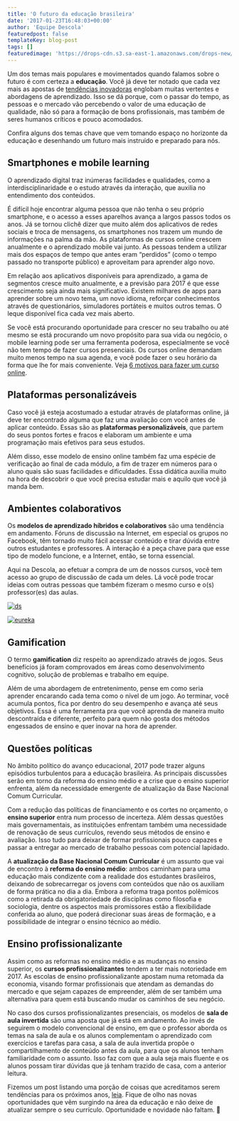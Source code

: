 ```yaml
---
title: 'O futuro da educação brasileira'
date: '2017-01-23T16:48:03+00:00'
author: 'Equipe Descola'
featuredpost: false
templateKey: blog-post
tags: []
featuredimage: 'https://drops-cdn.s3.sa-east-1.amazonaws.com/drops-new/wp-content/uploads/2017/01/12193043/educacao-150x150.png'
---
```

Um dos temas mais populares e movimentados quando falamos sobre o futuro é com certeza a **educação**. Você já deve ter notado que cada vez mais as apostas de [tendências inovadoras](https://descola.org/drops/tendencias-de-inovacao-para-2017/) englobam muitas vertentes e abordagens de aprendizado. Isso se dá porque, com o passar do tempo, as pessoas e o mercado vão percebendo o valor de uma educação de qualidade, não só para a formação de bons profissionais, mas também de seres humanos críticos e pouco acomodados.

Confira alguns dos temas chave que vem tomando espaço no horizonte da educação e desenhando um futuro mais instruído e preparado para nós.

Smartphones e mobile learning
-----------------------------

O aprendizado digital traz inúmeras facilidades e qualidades, como a interdisciplinaridade e o estudo através da interação, que auxilia no entendimento dos conteúdos.

É difícil hoje encontrar alguma pessoa que não tenha o seu próprio smartphone, e o acesso a esses aparelhos avança a largos passos todos os anos. Já se tornou clichê dizer que muito além dos aplicativos de redes sociais e troca de mensagens, os smartphones nos trazem um mundo de informações na palma da mão. As plataformas de cursos online crescem anualmente e o aprendizado mobile vai junto. As pessoas tendem a utilizar mais dos espaços de tempo que antes eram “perdidos” (como o tempo passado no transporte público) e aproveitam para aprender algo novo.

Em relação aos aplicativos disponíveis para aprendizado, a gama de segmentos cresce muito anualmente, e a previsão para 2017 é que esse crescimento seja ainda mais significativo. Existem milhares de apps para aprender sobre um novo tema, um novo idioma, reforçar conhecimentos através de questionários, simuladores portáteis e muitos outros temas. O leque disponível fica cada vez mais aberto.

Se você está procurando oportunidade para crescer no seu trabalho ou até mesmo se está procurando um novo propósito para sua vida ou negócio, o mobile learning pode ser uma ferramenta poderosa, especialmente se você não tem tempo de fazer cursos presenciais. Os cursos online demandam muito menos tempo na sua agenda, e você pode fazer o seu horário da forma que lhe for mais conveniente. Veja [6 motivos para fazer um curso online](https://descola.org/drops/6-motivos-para-fazer-um-curso-online-hoje/).

Plataformas personalizáveis
---------------------------

Caso você já esteja acostumado a estudar através de plataformas online, já deve ter encontrado alguma que faz uma avaliação com você antes de aplicar conteúdo. Essas são as **plataformas personalizáveis**, que partem do seus pontos fortes e fracos e elaboram um ambiente e uma programação mais efetivos para seus estudos.

Além disso, esse modelo de ensino online também faz uma espécie de verificação ao final de cada módulo, a fim de trazer em números para o aluno quais são suas facilidades e dificuldades. Essa didática auxilia muito na hora de descobrir o que você precisa estudar mais e aquilo que você já manda bem.

Ambientes colaborativos
-----------------------

Os **modelos de aprendizado híbridos e colaborativos** são uma tendência em andamento. Fóruns de discussão na Internet, em especial os grupos no Facebook, têm tornado muito fácil acessar conteúdo e tirar dúvida entre outros estudantes e professores. A interação é a peça chave para que esse tipo de modelo funcione, e a Internet, então, se torna essencial.

Aqui na Descola, ao efetuar a compra de um de nossos cursos, você tem acesso ao grupo de discussão de cada um deles. Lá você pode trocar ideias com outras pessoas que também fizeram o mesmo curso e o(s) professor(es) das aulas.

[![ds](https://descola.org/drops/wp-content/uploads/2017/01/ds.png)](https://descola.org/curso/design-de-servicos)

[![eureka](https://descola.org/drops/wp-content/uploads/2017/01/eureka.png)](https://descola.org/curso/eureka-como-ter-ideias-de-negocio)

Gamification
------------

O termo **gamification** diz respeito ao aprendizado através de jogos. Seus benefícios já foram comprovados em áreas como desenvolvimento cognitivo, solução de problemas e trabalho em equipe.

Além de uma abordagem de entretenimento, pense em como seria aprender encarando cada tema como o nível de um jogo. Ao terminar, você acumula pontos, fica por dentro do seu desempenho e avança até seus objetivos. Essa é uma ferramenta pra que você aprenda de maneira muito descontraída e diferente, perfeito para quem não gosta dos métodos engessados de ensino e quer inovar na hora de aprender.

Questões políticas
------------------

No âmbito político do avanço educacional, 2017 pode trazer alguns episódios turbulentos para a educação brasileira. As principais discussões serão em torno da reforma do ensino médio e a crise que o ensino superior enfrenta, além da necessidade emergente de atualização da Base Nacional Comum Curricular.

Com a redução das políticas de financiamento e os cortes no orçamento, o **ensino superior** entra num processo de incerteza. Além dessas questões mais governamentais, as instituições enfrentam também uma necessidade de renovação de seus currículos, revendo seus métodos de ensino e avaliação. Isso tudo para deixar de formar profissionais pouco capazes e passar a entregar ao mercado de trabalho pessoas com potencial lapidado.

A **atualização da Base Nacional Comum Curricular** é um assunto que vai de encontro à **reforma do ensino médio**: ambos caminham para uma educação mais condizente com a realidade dos estudantes brasileiros, deixando de sobrecarregar os jovens com conteúdos que não os auxiliam de forma prática no dia a dia. Embora a reforma traga pontos polêmicos como a retirada da obrigatoriedade de disciplinas como filosofia e sociologia, dentre os aspectos mais promissores estão a flexibilidade conferida ao aluno, que poderá direcionar suas áreas de formação, e a possibilidade de integrar o ensino técnico ao médio.

Ensino profissionalizante
-------------------------

Assim como as reformas no ensino médio e as mudanças no ensino superior, os **cursos profissionalizantes** tendem a ter mais notoriedade em 2017. As escolas de ensino profissionalizante apostam numa retomada da economia, visando formar profissionais que atendam as demandas do mercado e que sejam capazes de empreender, além de ser também uma alternativa para quem está buscando mudar os caminhos de seu negócio.

No caso dos cursos profissionalizantes presenciais, os modelos de **sala de aula invertida** são uma aposta que já está em andamento. Ao invés de seguirem o modelo convencional de ensino, em que o professor aborda os temas na sala de aula e os alunos complementam o aprendizado com exercícios e tarefas para casa, a sala de aula invertida propõe o compartilhamento de conteúdo antes da aula, para que os alunos tenham familiaridade com o assunto. Isso faz com que a aula seja mais fluente e os alunos possam tirar dúvidas que já tenham trazido de casa, com a anterior leitura.

Fizemos um post listando uma porção de coisas que acreditamos serem tendências para os próximos anos, [leia](https://descola.org/drops/tendencias-de-inovacao-para-2017/). Fique de olho nas novas oportunidades que vêm surgindo na área da educação e não deixe de atualizar sempre o seu currículo. Oportunidade e novidade não faltam. 🙂